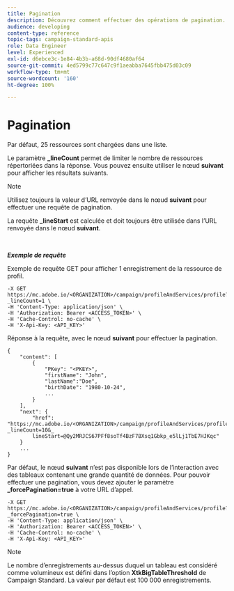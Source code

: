 ```yaml
---
title: Pagination
description: Découvrez comment effectuer des opérations de pagination.
audience: developing
content-type: reference
topic-tags: campaign-standard-apis
role: Data Engineer
level: Experienced
exl-id: d6ebce3c-1e84-4b3b-a68d-90df4680af64
source-git-commit: 4ed5799c77c647c9f1aeabba7645fbb475d03c09
workflow-type: tm+mt
source-wordcount: '160'
ht-degree: 100%

---
```


# Pagination

Par défaut, 25 ressources sont chargées dans une liste.

Le paramètre **_lineCount** permet de limiter le nombre de ressources répertoriées dans la réponse. Vous pouvez ensuite utiliser le nœud **suivant** pour afficher les résultats suivants.

>[!NOTE]
>
>Utilisez toujours la valeur d’URL renvoyée dans le nœud **suivant** pour effectuer une requête de pagination.
>
>La requête **_lineStart** est calculée et doit toujours être utilisée dans l’URL renvoyée dans le nœud **suivant**.

<br/>

***Exemple de requête***

Exemple de requête GET pour afficher 1 enregistrement de la ressource de profil.

```
-X GET https://mc.adobe.io/<ORGANIZATION>/campaign/profileAndServices/profile?_lineCount=1 \
-H 'Content-Type: application/json' \
-H 'Authorization: Bearer <ACCESS_TOKEN>' \
-H 'Cache-Control: no-cache' \
-H 'X-Api-Key: <API_KEY>'
```

Réponse à la requête, avec le nœud **suivant** pour effectuer la pagination.

```
{
    "content": [
        {
            "PKey": "<PKEY>",
            "firstName": "John",
            "lastName":"Doe",
            "birthDate": "1980-10-24",
            ...
        }
    ],
    "next": {
        "href": "https://mc.adobe.io/<ORGANIZATION>/campaign/profileAndServices/profile/email?_lineCount=10&_
        lineStart=@Qy2MRJCS67PFf8soTf4BzF7BXsq1Gbkp_e5lLj1TbE7HJKqc"
    }
    ...
}
```

Par défaut, le nœud **suivant** n’est pas disponible lors de l’interaction avec des tableaux contenant une grande quantité de données. Pour pouvoir effectuer une pagination, vous devez ajouter le paramètre **_forcePagination=true** à votre URL d’appel.

```
-X GET https://mc.adobe.io/<ORGANIZATION>/campaign/profileAndServices/profile?_forcePagination=true \
-H 'Content-Type: application/json' \
-H 'Authorization: Bearer <ACCESS_TOKEN>' \
-H 'Cache-Control: no-cache' \
-H 'X-Api-Key: <API_KEY>'
```

>[!NOTE]
>
>Le nombre d’enregistrements au-dessus duquel un tableau est considéré comme volumineux est défini dans l’option **XtkBigTableThreshold** de Campaign Standard. La valeur par défaut est 100 000 enregistrements.
